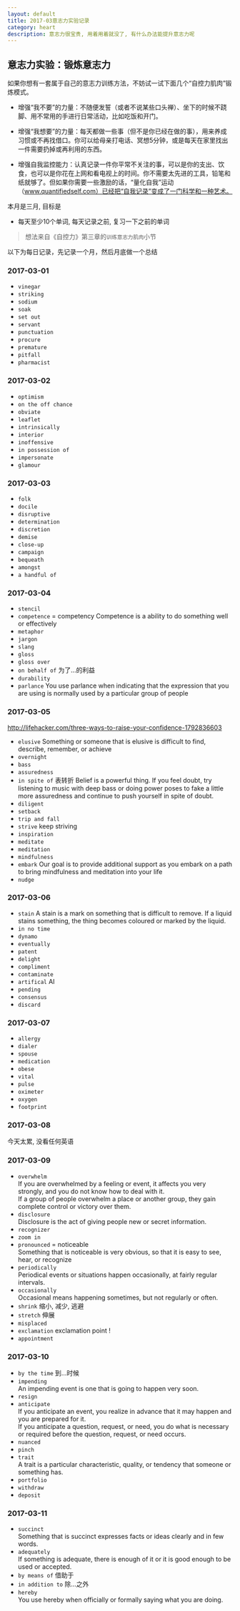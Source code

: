```yaml
---
layout: default
title: 2017-03意志力实验记录
category: heart
description: 意志力很宝贵, 用着用着就没了, 有什么办法能提升意志力呢
---
```


## 意志力实验：锻炼意志力

如果你想有一套属于自己的意志力训练方法，不妨试一试下面几个“自控力肌肉”锻炼模式。

* 增强“我不要”的力量：不随便发誓（或者不说某些口头禅）、坐下的时候不跷脚、用不常用的手进行日常活动，比如吃饭和开门。

* 增强“我想要”的力量：每天都做一些事（但不是你已经在做的事），用来养成习惯或不再找借口。你可以给母亲打电话、冥想5分钟，或是每天在家里找出一件需要扔掉或再利用的东西。

* 增强自我监控能力：认真记录一件你平常不关注的事，可以是你的支出、饮食，也可以是你花在上网和看电视上的时间。你不需要太先进的工具，铅笔和纸就够了。但如果你需要一些激励的话，“量化自我”运动（www.quantifiedself.com）已经把“自我记录”变成了一门科学和一种艺术。

本月是三月, 目标是

* 每天至少10个单词, 每天记录之前, 复习一下之前的单词  

> 想法来自《自控力》第三章的`训练意志力肌肉`小节

以下为每日记录，先记录一个月，然后月底做一个总结

### 2017-03-01

* `vinegar`
* `striking`
* `sodium`
* `soak`
* `set out`
* `servant`
* `punctuation`
* `procure`
* `premature`
* `pitfall`
* `pharmacist`

### 2017-03-02

* `optimism`
* `on the off chance`
* `obviate`
* `leaflet`
* `intrinsically`
* `interior`
* `inoffensive`
* `in possession of`
* `impersonate`
* `glamour`

### 2017-03-03

* `folk`
* `docile`
* `disruptive`
* `determination`
* `discretion`
* `demise`
* `close-up`
* `campaign`
* `bequeath`
* `amongst`
* `a handful of`

### 2017-03-04

* `stencil`
* `competence` = competency Competence is a ability to do something well or effectively
* `metaphor`
* `jargon`
* `slang`
* `gloss`
* `gloss over`
* `on behalf of` 为了...的利益
* `durability`
* `parlance` You use parlance when indicating that the expression that you are using is normally used by a particular
 group of people

### 2017-03-05

<http://lifehacker.com/three-ways-to-raise-your-confidence-1792836603>

* `elusive` Something or someone that is elusive is difficult to find, describe, remember, or achieve
* `overnight`
* `bass`
* `assuredness`
* `in spite of` 表转折 Belief is a powerful thing. If you feel doubt, try listening to music with deep bass or doing power poses to fake a little more assuredness and continue to push yourself in spite of doubt.
* `diligent`
* `setback`
* `trip and fall`
* `strive` keep striving
* `inspiration`
* `meditate`
* `meditation`
* `mindfulness`
* `embark` Our goal is to provide additional support as you embark on a path to bring mindfulness and meditation into your life
* `nudge`

### 2017-03-06

* `stain` A stain is a mark on something that is difficult to remove. If a liquid stains something, the thing becomes
 coloured or marked by the liquid.
* `in no time`
* `dynamo`
* `eventually`
* `patent`
* `delight`
* `compliment`
* `contaminate`
* `artifical` AI
* `pending`
* `consensus`
* `discard`

### 2017-03-07

* `allergy`
* `dialer`
* `spouse`
* `medication`
* `obese`
* `vital`
* `pulse`
* `oximeter`
* `oxygen`
* `footprint`

### 2017-03-08

今天太累, 没看任何英语

### 2017-03-09

* `overwhelm`   
If you are overwhelmed by a feeling or event, it affects you very strongly, and you do not know how to deal with it.  
If a group of people overwhelm a place or another group, they gain complete control or victory over them.
* `disclosure`  
Disclosure is the act of giving people new or secret information.
* `recognizer`
* `zoom in`
* `pronounced` = noticeable  
Something that is noticeable is very obvious, so that it is easy to see, hear, or recognize
* `periodically`  
Periodical events or situations happen occasionally, at fairly regular intervals.
* `occasionally`  
Occasional means happening sometimes, but not regularly or often.
* `shrink` 缩小, 减少, 逃避
* `stretch` 伸展
* `misplaced`
* `exclamation` exclamation point !
* `appointment`

### 2017-03-10

* `by the time` 到...时候
* `impending`  
An impending event is one that is going to happen very soon.
* `resign`
* `anticipate`  
If you anticipate an event, you realize in advance that it may happen and you are prepared for it.  
If you anticipate a question, request, or need, you do what is necessary or required before the question, request, or need occurs.
* `nuanced`
* `pinch`
* `trait`  
A trait is a particular characteristic, quality, or tendency that someone or something has.
* `portfolio`
* `withdraw`
* `deposit`

### 2017-03-11

* `succinct`  
Something that is succinct expresses facts or ideas clearly and in few words.
* `adequately`  
If something is adequate, there is enough of it or it is good enough to be used or accepted.
* `by means of` 借助于
* `in addition to` 除...之外
* `hereby`  
You use hereby when officially or formally saying what you are doing.
